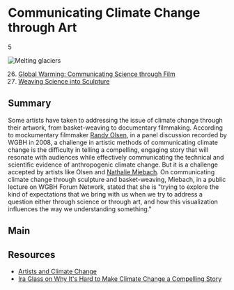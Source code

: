 # Communicating Climate Change through Art

5

![Melting glaciers](https://s3.amazonaws.com/americanarchive.org/exhibits/ClimateChange_Section7_Art.jpg "Melting glaciers")

26.	[Global Warming: Communicating Science through Film](/catalog/cpb-aacip_15-cc0tq5rf2m)
27.	[Weaving Science into Sculpture](/catalog/cpb-aacip_15-1v5bc3t03w)

## Summary

Some artists have taken to addressing the issue of climate change through their artwork, from basket-weaving to documentary filmmaking. According to mockumentary filmmaker [Randy Olsen](/catalog/cpb-aacip_15-cc0tq5rf2m), in a panel discussion recorded by WGBH in 2008, a challenge in artistic methods of communicating climate change is the difficulty in telling a compelling, engaging story that will resonate with audiences while effectively communicating the technical and scientific evidence of anthropogenic climate change. But it is a challenge accepted by artists like Olsen and [Nathalie Miebach](/catalog/cpb-aacip_15-1v5bc3t03w). On communicating climate change through sculpture and basket-weaving, Miebach, in a public lecture on WGBH Forum Network, stated that she is "trying to explore the kind of expectations that we bring with us when we try to address a question either through science or through art, and how this visualization influences the way we understanding something."

## Main

## Resources

- [Artists and Climate Change](http://artistsandclimatechange.com)
- [Ira Glass on Why It's Hard to Make Climate Change a Compelling Story](https://www.youtube.com/watch?v=dv2JEsHiL8U)

